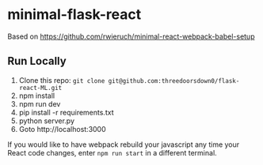 # minimal-flask-react

Based on https://github.com/rwieruch/minimal-react-webpack-babel-setup

## Run Locally

1. Clone this repo: `git clone git@github.com:threedoorsdown0/flask-react-ML.git`
2. npm install
3. npm run dev
4. pip install -r requirements.txt
5. python server.py
6. Goto http://localhost:3000

If you would like to have webpack rebuild your javascript any time your React code changes, enter `npm run start` in a different terminal.

